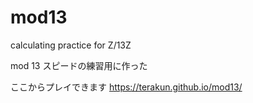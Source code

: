 # mod13
calculating practice for Z/13Z

mod 13 スピードの練習用に作った

ここからプレイできます
https://terakun.github.io/mod13/
